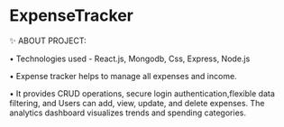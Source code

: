 # ExpenseTracker
✨ ABOUT PROJECT:

• Technologies used - React.js, Mongodb, Css, Express, Node.js

• Expense tracker helps to manage all expenses and income.

• It provides CRUD operations, secure login authentication,flexible data filtering, and Users can add, view, update, and delete expenses. The analytics dashboard visualizes trends and spending categories.
